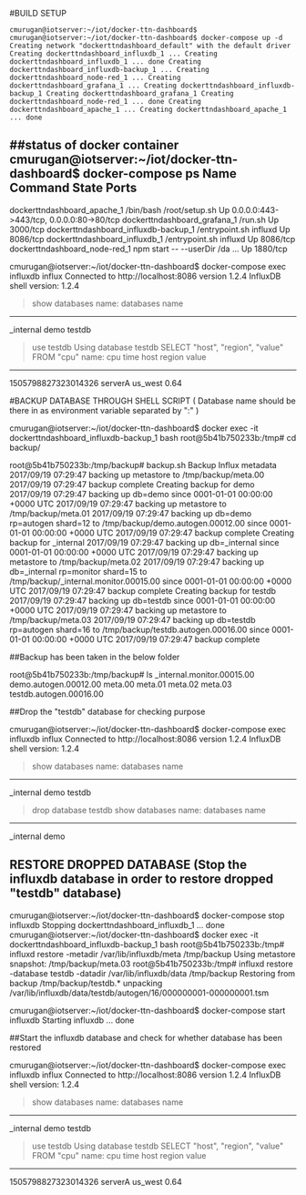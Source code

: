 #BUILD SETUP

`cmurugan@iotserver:~/iot/docker-ttn-dashboard$
cmurugan@iotserver:~/iot/docker-ttn-dashboard$ docker-compose up -d
Creating network "dockerttndashboard_default" with the default driver
Creating dockerttndashboard_influxdb_1 ...
Creating dockerttndashboard_influxdb_1 ... done
Creating dockerttndashboard_influxdb-backup_1 ...
Creating dockerttndashboard_node-red_1 ...
Creating dockerttndashboard_grafana_1 ...
Creating dockerttndashboard_influxdb-backup_1
Creating dockerttndashboard_grafana_1
Creating dockerttndashboard_node-red_1 ... done
Creating dockerttndashboard_apache_1 ...
Creating dockerttndashboard_apache_1 ... done`

##status of docker container 
cmurugan@iotserver:~/iot/docker-ttn-dashboard$ docker-compose ps
                Name                              Command               State                    Ports
------------------------------------------------------------------------------------------------------------------------
dockerttndashboard_apache_1            /bin/bash /root/setup.sh         Up      0.0.0.0:443->443/tcp, 0.0.0.0:80->80/tcp
dockerttndashboard_grafana_1           /run.sh                          Up      3000/tcp
dockerttndashboard_influxdb-backup_1   /entrypoint.sh influxd           Up      8086/tcp
dockerttndashboard_influxdb_1          /entrypoint.sh influxd           Up      8086/tcp
dockerttndashboard_node-red_1          npm start -- --userDir /da ...   Up      1880/tcp

cmurugan@iotserver:~/iot/docker-ttn-dashboard$ docker-compose exec influxdb influx
Connected to http://localhost:8086 version 1.2.4
InfluxDB shell version: 1.2.4
> show databases
name: databases
name
----
_internal
demo
testdb

> use testdb
Using database testdb
> SELECT "host", "region", "value" FROM "cpu"
name: cpu
time                host    region  value
----                ----    ------  -----
1505798827323014326 serverA us_west 0.64

>

#BACKUP DATABASE THROUGH SHELL SCRIPT ( Database name should be there in as environment variable separated by ":" ) 

cmurugan@iotserver:~/iot/docker-ttn-dashboard$ docker exec -it dockerttndashboard_influxdb-backup_1 bash
root@5b41b750233b:/tmp# cd backup/

root@5b41b750233b:/tmp/backup# backup.sh
Backup Influx metadata
2017/09/19 07:29:47 backing up metastore to /tmp/backup/meta.00
2017/09/19 07:29:47 backup complete
Creating backup for demo
2017/09/19 07:29:47 backing up db=demo since 0001-01-01 00:00:00 +0000 UTC
2017/09/19 07:29:47 backing up metastore to /tmp/backup/meta.01
2017/09/19 07:29:47 backing up db=demo rp=autogen shard=12 to /tmp/backup/demo.autogen.00012.00 since 0001-01-01 00:00:00 +0000 UTC
2017/09/19 07:29:47 backup complete
Creating backup for _internal
2017/09/19 07:29:47 backing up db=_internal since 0001-01-01 00:00:00 +0000 UTC
2017/09/19 07:29:47 backing up metastore to /tmp/backup/meta.02
2017/09/19 07:29:47 backing up db=_internal rp=monitor shard=15 to /tmp/backup/_internal.monitor.00015.00 since 0001-01-01 00:00:00 +0000 UTC
2017/09/19 07:29:47 backup complete
Creating backup for testdb
2017/09/19 07:29:47 backing up db=testdb since 0001-01-01 00:00:00 +0000 UTC
2017/09/19 07:29:47 backing up metastore to /tmp/backup/meta.03
2017/09/19 07:29:47 backing up db=testdb rp=autogen shard=16 to /tmp/backup/testdb.autogen.00016.00 since 0001-01-01 00:00:00 +0000 UTC
2017/09/19 07:29:47 backup complete

##Backup has been taken in the below folder

root@5b41b750233b:/tmp/backup# ls
_internal.monitor.00015.00  demo.autogen.00012.00  meta.00  meta.01  meta.02  meta.03  testdb.autogen.00016.00

##Drop the "testdb" database for checking purpose

cmurugan@iotserver:~/iot/docker-ttn-dashboard$ docker-compose exec influxdb influx
Connected to http://localhost:8086 version 1.2.4
InfluxDB shell version: 1.2.4
> show databases
name: databases
name
----
_internal
demo
testdb

> drop database testdb
> show databases
name: databases
name
----
_internal
demo

## RESTORE DROPPED DATABASE (Stop the influxdb database in order to restore dropped "testdb" database)

cmurugan@iotserver:~/iot/docker-ttn-dashboard$ docker-compose stop influxdb
Stopping dockerttndashboard_influxdb_1 ... done
cmurugan@iotserver:~/iot/docker-ttn-dashboard$ docker exec -it dockerttndashboard_influxdb-backup_1 bash
root@5b41b750233b:/tmp# influxd restore -metadir /var/lib/influxdb/meta /tmp/backup
Using metastore snapshot: /tmp/backup/meta.03
root@5b41b750233b:/tmp# influxd restore -database testdb -datadir /var/lib/influxdb/data /tmp/backup
Restoring from backup /tmp/backup/testdb.*
unpacking /var/lib/influxdb/data/testdb/autogen/16/000000001-000000001.tsm

cmurugan@iotserver:~/iot/docker-ttn-dashboard$ docker-compose start influxdb
Starting influxdb ... done

##Start the influxdb database and check for whether database has been restored

cmurugan@iotserver:~/iot/docker-ttn-dashboard$ docker-compose exec influxdb influx
Connected to http://localhost:8086 version 1.2.4
InfluxDB shell version: 1.2.4
> show databases
name: databases
name
----
_internal
demo
testdb

> use testdb
Using database testdb
> SELECT "host", "region", "value" FROM "cpu"
name: cpu
time                host    region  value
----                ----    ------  -----
1505798827323014326 serverA us_west 0.64


